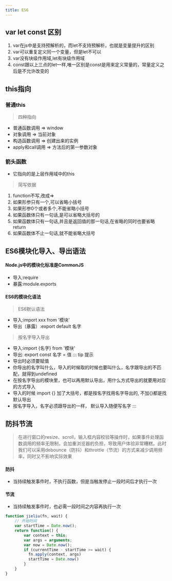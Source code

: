 ```yaml
---
title: ES6
---
```


## var let const 区别
1. var在js中是支持预解析的，而let不支持预解析，也就是变量提升的区别
2. var可以重复定义同一个变量，但是let不可以
3. var没有块级作用域,let有块级作用域
4. const跟以上三点的let一样,唯一区别是const是用来定义常量的，常量定义之后是不允许改变的



## this指向
### 普通this
>四种指向
- 普通函数调用 => window
- 对象调用 => 当前对象
- 构造函数调用 => 创建出来的实例
- apply和call调用 => 方法后的第一参数对象


### 箭头函数
- 它指向的是上层作用域中的this
> 简写依据
1. function不写,改成=>
2. 如果形参只有一个,可以省略小括号
3. 如果形参0个或者多个,不能省略小括号
4. 如果函数体只有一句话,是可以省略大括号的
5. 如果函数体只有一句话,并且是返回值的那一句话,在省略的同时也要省略return
6. 如果函数体不止一句话,就不能省略大括号


## ES6模块化导入、导出语法 
#### Node.js中的模块化标准是CommonJS
- 导入:require
- 暴露:module.exports

#### ES6的模块化语法
> ES6默认语法
- 导入:import xxx from '模块'
- 导出（暴露）:export default 名字

> 按名字导入导出
- 导入:import {名字} from '模块'
- 导出: export const 名字 = 值
::: tip 提示
- 导出时必须要赋值
- 你导出的名字叫什么，导入的时候取的时候也要叫什么，名字跟导出的不匹配，就得到undefined
- 在按名字导出的模块里，也可以再用默认导出，用什么方式导出的就要用对应的方式导入
- 导入的时候 import {} 加了大括号，都是按名字找用名字导出的, 不加{}都是找默认导出
- 按名字导入，名字必须跟导出的一样， 默认导入随便写名字
:::


## 防抖节流
> 在进行窗口的resize、scroll，输入框内容校验等操作时，如果事件处理函数调用的频率无限制，会加重浏览器的负担，导致用户体验非常糟糕。此时我们可以采用debounce（防抖）和throttle（节流）的方式来减少调用频率，同时又不影响实际效果

#### 防抖
- 当持续触发事件时，不执行函数，但是当触发停止一段时间后才执行一次

#### 节流
- 当持续触发事件时，也必需一段时间之内容再执行一次
```js
function jieliu(fn, wait) {
	// 开始时间
	var startTime = Date.now();
	return function() {
		var context = this;
		var args = arguments;
		var now = Date.now();
		if (currentTime - startTime >= wait) {
          fn.apply(context, args)
          startTime = Date.now()
		}
	}
}
```